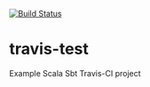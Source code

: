 [![Build Status](https://travis-ci.org/radek1st/travis-test.svg?branch=master)](https://travis-ci.org/radek1st/travis-test)
# travis-test

Example Scala Sbt Travis-CI project